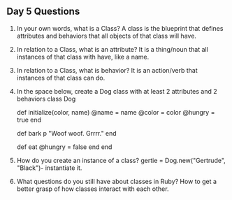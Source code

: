 ## Day 5 Questions

1. In your own words, what is a Class?
  A class is the blueprint that defines attributes and behaviors that all objects of that class will have.
1. In relation to a Class, what is an attribute?
  It is a thing/noun that all instances of that class with have, like a name.
1. In relation to a Class, what is behavior?
  It is an action/verb that instances of that class can do.
1. In the space below, create a Dog class with at least 2 attributes and 2 behaviors
  class Dog

    def initialize(color, name)
      @name = name
      @color = color
      @hungry = true
    end

    def bark
      p "Woof woof. Grrrr."
    end

    def eat
      @hungry = false
    end
  end
1. How do you create an instance of a class?
  gertie = Dog.new("Gertrude", "Black")- instantiate it.
1. What questions do you still have about classes in Ruby?
  How to get a better grasp of how classes interact with each other.
